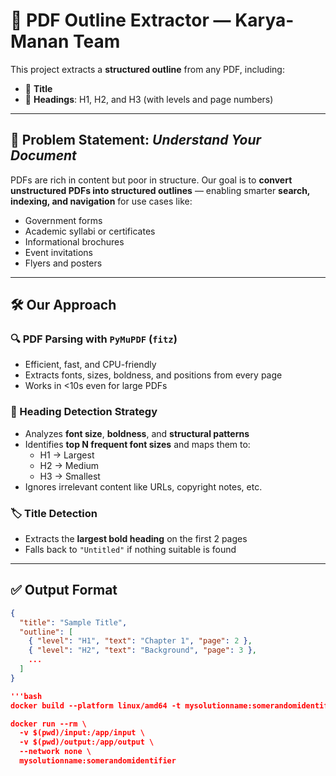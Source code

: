 # 🧠 PDF Outline Extractor — Karya-Manan Team

This project extracts a **structured outline** from any PDF, including:

- 📘 **Title**
- 🧩 **Headings**: H1, H2, and H3 (with levels and page numbers)

---

## 🚀 Problem Statement: *Understand Your Document*

PDFs are rich in content but poor in structure. Our goal is to **convert unstructured PDFs into structured outlines** — enabling smarter **search, indexing, and navigation** for use cases like:

- Government forms  
- Academic syllabi or certificates  
- Informational brochures  
- Event invitations  
- Flyers and posters

---

## 🛠️ Our Approach

### 🔍 PDF Parsing with `PyMuPDF` (`fitz`)
- Efficient, fast, and CPU-friendly
- Extracts fonts, sizes, boldness, and positions from every page
- Works in <10s even for large PDFs

### 🧩 Heading Detection Strategy
- Analyzes **font size**, **boldness**, and **structural patterns**
- Identifies **top N frequent font sizes** and maps them to:
  - H1 → Largest
  - H2 → Medium
  - H3 → Smallest
- Ignores irrelevant content like URLs, copyright notes, etc.

### 🏷️ Title Detection
- Extracts the **largest bold heading** on the first 2 pages
- Falls back to `"Untitled"` if nothing suitable is found

---

## ✅ Output Format

```json
{
  "title": "Sample Title",
  "outline": [
    { "level": "H1", "text": "Chapter 1", "page": 2 },
    { "level": "H2", "text": "Background", "page": 3 },
    ...
  ]
}

'''bash
docker build --platform linux/amd64 -t mysolutionname:somerandomidentifier .

docker run --rm \
  -v $(pwd)/input:/app/input \
  -v $(pwd)/output:/app/output \
  --network none \
  mysolutionname:somerandomidentifier
